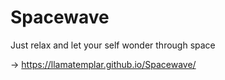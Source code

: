 # Spacewave

Just relax and let your self wonder through space

-> https://llamatemplar.github.io/Spacewave/
